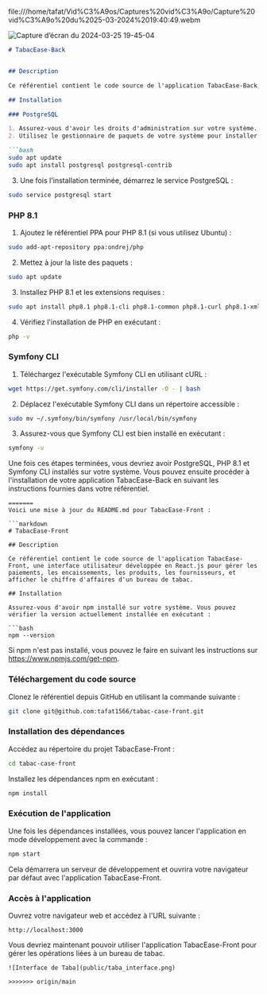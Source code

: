 
file:///home/tafat/Vid%C3%A9os/Captures%20vid%C3%A9o/Capture%20vid%C3%A9o%20du%2025-03-2024%2019:40:49.webm

![Capture d’écran du 2024-03-25 19-45-04](https://github.com/tafat1566/tabac-case-front/assets/62217294/0c637d10-7616-4401-ab02-f0f2e8365615)

```markdown
# TabacEase-Back


## Description

Ce référentiel contient le code source de l'application TabacEase-Back, une API développée en Symfony pour gérer les paiements, les encaissements, les produits, les fournisseurs, et calculer le chiffre d'affaires d'un bureau de tabac.

## Installation

### PostgreSQL

1. Assurez-vous d'avoir les droits d'administration sur votre système.
2. Utilisez le gestionnaire de paquets de votre système pour installer PostgreSQL. Par exemple, sur Ubuntu, vous pouvez exécuter :

```bash
sudo apt update
sudo apt install postgresql postgresql-contrib
```

3. Une fois l'installation terminée, démarrez le service PostgreSQL :

```bash
sudo service postgresql start
```

### PHP 8.1

1. Ajoutez le référentiel PPA pour PHP 8.1 (si vous utilisez Ubuntu) :

```bash
sudo add-apt-repository ppa:ondrej/php
```

2. Mettez à jour la liste des paquets :

```bash
sudo apt update
```

3. Installez PHP 8.1 et les extensions requises :

```bash
sudo apt install php8.1 php8.1-cli php8.1-common php8.1-curl php8.1-xml php8.1-mbstring php8.1-pgsql
```

4. Vérifiez l'installation de PHP en exécutant :

```bash
php -v
```

### Symfony CLI

1. Téléchargez l'exécutable Symfony CLI en utilisant cURL :

```bash
wget https://get.symfony.com/cli/installer -O - | bash
```

2. Déplacez l'exécutable Symfony CLI dans un répertoire accessible :

```bash
sudo mv ~/.symfony/bin/symfony /usr/local/bin/symfony
```

3. Assurez-vous que Symfony CLI est bien installé en exécutant :

```bash
symfony -v
```

Une fois ces étapes terminées, vous devriez avoir PostgreSQL, PHP 8.1 et Symfony CLI installés sur votre système. Vous pouvez ensuite procéder à l'installation de votre application TabacEase-Back en suivant les instructions fournies dans votre référentiel.
```
=======
Voici une mise à jour du README.md pour TabacEase-Front :

```markdown
# TabacEase-Front

## Description

Ce référentiel contient le code source de l'application TabacEase-Front, une interface utilisateur développée en React.js pour gérer les paiements, les encaissements, les produits, les fournisseurs, et afficher le chiffre d'affaires d'un bureau de tabac.

## Installation

Assurez-vous d'avoir npm installé sur votre système. Vous pouvez vérifier la version actuellement installée en exécutant :

```bash
npm --version
```

Si npm n'est pas installé, vous pouvez le faire en suivant les instructions sur https://www.npmjs.com/get-npm.

### Téléchargement du code source

Clonez le référentiel depuis GitHub en utilisant la commande suivante :

```bash
git clone git@github.com:tafat1566/tabac-case-front.git
```

### Installation des dépendances

Accédez au répertoire du projet TabacEase-Front :

```bash
cd tabac-case-front
```

Installez les dépendances npm en exécutant :

```bash
npm install
```

### Exécution de l'application

Une fois les dépendances installées, vous pouvez lancer l'application en mode développement avec la commande :

```bash
npm start
```

Cela démarrera un serveur de développement et ouvrira votre navigateur par défaut avec l'application TabacEase-Front.

### Accès à l'application

Ouvrez votre navigateur web et accédez à l'URL suivante :

```
http://localhost:3000
```

Vous devriez maintenant pouvoir utiliser l'application TabacEase-Front pour gérer les opérations liées à un bureau de tabac.
``` 
![Interface de Taba](public/taba_interface.png)

>>>>>>> origin/main
